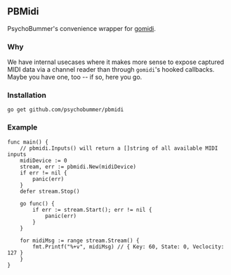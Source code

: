 ## PBMidi

PsychoBummer's convenience wrapper for [gomidi](gitlab.com/gomidi/midi).

### Why

We have internal usecases where it makes more sense to expose captured MIDI data via a channel reader than through `gomidi`'s hooked callbacks. Maybe you have one, too -- if so, here you go.

### Installation

`go get github.com/psychobummer/pbmidi`

### Example

```golang
func main() {
    // pbmidi.Inputs() will return a []string of all available MIDI inputs
    midiDevice := 0
    stream, err := pbmidi.New(midiDevice)
    if err != nil {
        panic(err)
    }
    defer stream.Stop()

    go func() {
        if err := stream.Start(); err != nil {
            panic(err)
        }
    }

    for midiMsg := range stream.Stream() {
        fmt.Printf("%+v", midiMsg) // { Key: 60, State: 0, Veclocity: 127 }
    }
}
```

